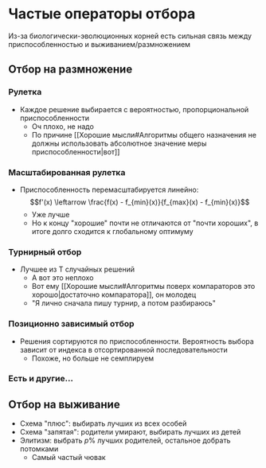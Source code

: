 # Частые операторы отбора

Из-за биологически-эволюционных корней есть сильная связь между приспособленностью и выживанием/размножением

## Отбор на размножение

### Рулетка
* Каждое решение выбирается с вероятностью, пропорциональной приспособленности
	* Оч плохо, не надо
	* По причине [[Хорошие мысли#Алгоритмы общего назначения не должны использовать абсолютное значение меры приспособленности|вот]]
### Масштабированная рулетка
* Приспособленность перемасштабируется линейно: $$f'(x) \leftarrow \frac{f(x) - f_{min}(x)}{f_{max}(x) - f_{min}(x)}$$
	* Уже лучше
	* Но к концу "хорошие" почти не отличаются от "почти хороших", в итоге долго сходится к глобальному оптимуму

### Турнирный отбор
* Лучшее из T случайных решений
	* А вот это неплохо
	* Вот ему [[Хорошие мысли#Алгоритмы поверх компараторов это хорошо|достаточно компаратора]], он молодец
	* "Я лично сначала пишу турнир, а потом разбираюсь"

### Позиционно зависимый отбор
* Решения сортируются по приспособленности. Вероятность выбора зависит от индекса в отсортированной последовательности
	* Похоже, но больше не семплируем

### Есть и другие...

## Отбор на выживание
* Схема "плюс": выбирать лучших из всех особей
* Схема "запятая": родители умирают, выбирать лучших из детей
* Элитизм: выбрать $p\%$ лучших родителей, остальное добрать потомками
	* Самый частый чювак